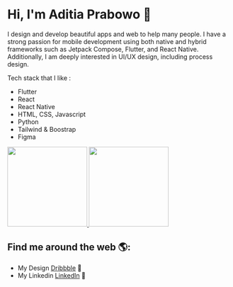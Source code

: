 # Hi, I'm Aditia Prabowo 👋 

I design and develop beautiful apps and web to help many people. I have a strong passion for mobile development using both native and hybrid frameworks such as Jetpack Compose, Flutter, and React Native. Additionally, I am deeply interested in UI/UX design, including process design.

Tech stack that I like :
* Flutter
* React
* React Native
* HTML, CSS, Javascript
* Python
* Tailwind & Boostrap
* Figma

<a href="https://github.com/aditiaprabowo3">
  <img height="180em" src="https://github-readme-stats-eight-theta.vercel.app/api?username=aditiaprabowo3&show_icons=true&theme=algolia&include_all_commits=true&count_private=true"/>
  <img height="180em" src="https://github-readme-stats-eight-theta.vercel.app/api/top-langs/?username=aditiaprabowo3&layout=compact&langs_count=8&theme=algolia"/>
</a>

## Find me around the web 🌎: 
- My Design <a href="https://dribbble.com/aditiaprabowo"> Dribbble</a> 🏓
- My Linkedin <a href="https://www.linkedin.com/in/aditia-prabowo-109a00228/">LinkedIn</a> 💼
